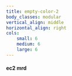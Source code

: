```yaml
---
title: empty-color-2
body_classes: modular
vertical_align: middle
horizontal_align: right
cols:
    small: 6
    medium: 6
    large: 6
---
```


#### ec2 mrd